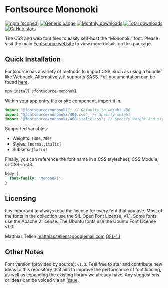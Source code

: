 # Fontsource Mononoki

[![npm (scoped)](https://img.shields.io/npm/v/@fontsource/mononoki?color=brightgreen)](https://www.npmjs.com/package/@fontsource/mononoki) [![Generic badge](https://img.shields.io/badge/fontsource-passing-brightgreen)](https://github.com/fontsource/fontsource) [![Monthly downloads](https://badgen.net/npm/dm/@fontsource/mononoki)](https://github.com/fontsource/fontsource) [![Total downloads](https://badgen.net/npm/dt/@fontsource/mononoki)](https://github.com/fontsource/fontsource) [![GitHub stars](https://img.shields.io/github/stars/fontsource/fontsource.svg?style=social&label=Star)](https://github.com/fontsource/fontsource/stargazers)

The CSS and web font files to easily self-host the “Mononoki” font. Please visit the main [Fontsource website](https://fontsource.org/fonts/mononoki) to view more details on this package.

## Quick Installation

Fontsource has a variety of methods to import CSS, such as using a bundler like Webpack. Alternatively, it supports SASS. Full documentation can be found [here](https://fontsource.org/docs/getting-started/introduction).

```javascript
npm install @fontsource/mononoki
```

Within your app entry file or site component, import it in.

```javascript
import "@fontsource/mononoki"; // Defaults to weight 400
import "@fontsource/mononoki/400.css"; // Specify weight
import "@fontsource/mononoki/400-italic.css"; // Specify weight and style

```

Supported variables:
- Weights: `[400,700]`
- Styles: `[normal,italic]`
- Subsets: `[latin]`

Finally, you can reference the font name in a CSS stylesheet, CSS Module, or CSS-in-JS.

```css
body {
  font-family: "Mononoki";
}
```

## Licensing
It is important to always read the license for every font that you use.
Most of the fonts in the collection use the SIL Open Font License, v1.1. Some fonts use the Apache 2 license. The Ubuntu fonts use the Ubuntu Font License v1.0.

Matthias Tellen matthias.tellen@googlemail.com
[OFL-1.1](https://github.com/madmalik/mononoki/blob/main/LICENSE)

## Other Notes
Font version (provided by source): `v1.3`.
Feel free to star and contribute new ideas to this repository that aim to improve the performance of font loading, as well as expanding the existing library we already have. Any suggestions or ideas can be voiced via an [issue](https://github.com/fontsource/fontsource/issues).